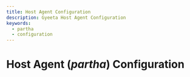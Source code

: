 ```yaml
---
title: Host Agent Configuration
description: Gyeeta Host Agent Configuration
keywords:
  - partha
  - configuration
---
```


# Host Agent (*partha*) Configuration

